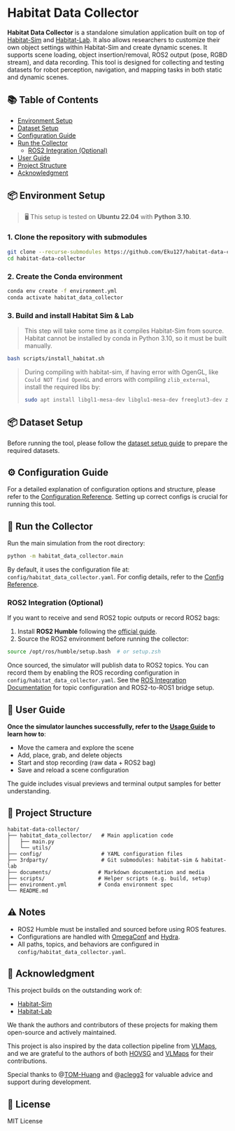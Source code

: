 # Habitat Data Collector

**Habitat Data Collector** is a standalone simulation application built on top of [Habitat-Sim](https://github.com/facebookresearch/habitat-sim) and [Habitat-Lab](https://github.com/facebookresearch/habitat-lab). It also allows researchers to customize their own object settings within Habitat-Sim and create dynamic scenes. It supports scene loading, object insertion/removal, ROS2 output (pose, RGBD stream), and data recording. This tool is designed for collecting and testing datasets for robot perception, navigation, and mapping tasks in both static and dynamic scenes.


## 📚 Table of Contents

- [Environment Setup](#-environment-setup)
- [Dataset Setup](#-dataset-setup)
- [Configuration Guide](#️-configuration-guide)
- [Run the Collector](#-run-the-collector)
  - [ROS2 Integration (Optional)](#-ros2-integration-optional)
- [User Guide](#-user-guide)
- [Project Structure](#-project-structure)
- [Acknowledgment](#-acknowledgment)



## 📦 Environment Setup

> 🖥️ This setup is tested on **Ubuntu 22.04** with **Python 3.10**.

### 1. Clone the repository with submodules

```bash
git clone --recurse-submodules https://github.com/Eku127/habitat-data-collector.git
cd habitat-data-collector
```

### 2. Create the Conda environment

```bash
conda env create -f environment.yml
conda activate habitat_data_collector
```

### 3. Build and install Habitat Sim & Lab

> This step will take some time as it compiles Habitat-Sim from source.
> Habitat cannot be installed by conda in Python 3.10, so it must be built manually.

```bash
bash scripts/install_habitat.sh
```

> During compiling with habitat-sim, if having error with OgenGL, like `Could NOT find OpenGL` and errors with compiling `zlib_external`, install the required libs by:
>```bash
> sudo apt install libgl1-mesa-dev libglu1-mesa-dev freeglut3-dev zlib1g-dev
>```


## 📦 Dataset Setup

Before running the tool, please follow the [dataset setup guide](documents/dataset/dataset.md) to prepare the required datasets.


## ⚙️ Configuration Guide

For a detailed explanation of configuration options and structure, please refer to the [Configuration Reference](documents/config_reference/config_reference.md). Setting up correct configs is crucial for running this tool.


## 🚀 Run the Collector

Run the main simulation from the root directory:

```bash
python -m habitat_data_collector.main
```

By default, it uses the configuration file at: `config/habitat_data_collector.yaml`. For config details, refer to the [Config Reference](documents/config_reference/config_reference.md).

### ROS2 Integration (Optional)

If you want to receive and send ROS2 topic outputs or record ROS2 bags:

1. Install **ROS2 Humble** following the [official guide](https://docs.ros.org/en/humble/Installation/Ubuntu-Install-Debians.html).
2. Source the ROS2 environment before running the collector:

```bash
source /opt/ros/humble/setup.bash  # or setup.zsh
```

Once sourced, the simulator will publish data to ROS2 topics. You can record them by enabling the ROS recording configuration in `config/habitat_data_collector.yaml`. See the [ROS Integration Documentation](documents/ros.md) for topic configuration and ROS2-to-ROS1 bridge setup.


## 📘 User Guide

**Once the simulator launches successfully, refer to the [Usage Guide](documents/usage/usage.md) to learn how to**:

- Move the camera and explore the scene
- Add, place, grab, and delete objects
- Start and stop recording (raw data + ROS2 bag)
- Save and reload a scene configuration

The guide includes visual previews and terminal output samples for better understanding.


## 📁 Project Structure

```
habitat-data-collector/
├── habitat_data_collector/   # Main application code
│   ├── main.py
│   └── utils/
├── config/                   # YAML configuration files
├── 3rdparty/                 # Git submodules: habitat-sim & habitat-lab
├── documents/               # Markdown documentation and media
├── scripts/                 # Helper scripts (e.g. build, setup)
├── environment.yml          # Conda environment spec
└── README.md
```


## ⚠️ Notes

- ROS2 Humble must be installed and sourced before using ROS features.
- Configurations are handled with [OmegaConf](https://omegaconf.readthedocs.io/) and [Hydra](https://hydra.cc/).
- All paths, topics, and behaviors are configured in `config/habitat_data_collector.yaml`.

## 🙏 Acknowledgment

This project builds on the outstanding work of:

- [Habitat-Sim](https://github.com/facebookresearch/habitat-sim) 
- [Habitat-Lab](https://github.com/facebookresearch/habitat-lab) 

We thank the authors and contributors of these projects for making them open-source and actively maintained.


This project is also inspired by the data collection pipeline from [VLMaps](https://github.com/vlmaps/vlmaps), and we are grateful to the authors of both [HOVSG](https://github.com/hovsg/HOV-SG) and [VLMaps](https://github.com/vlmaps/vlmaps) for their contributions.

Special thanks to @[TOM-Huang](https://github.com/Tom-Huang) and @[aclegg3](https://github.com/aclegg3) for valuable advice and support during development.

## 📜 License

MIT License


